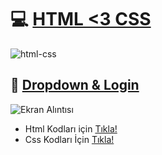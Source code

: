 # 💻 [HTML <3 CSS](https://www.w3schools.com/html/)
![html-css](https://user-images.githubusercontent.com/77877967/131331219-d22aa6e0-b172-4109-8f73-e313f46fc5ea.jpg)

## 🗽 [Dropdown & Login](https://github.com/KaanPY/HtmlOrnekler/blob/main/dropdown%26login.html)
![Ekran Alıntısı](https://user-images.githubusercontent.com/77877967/131331303-117c3c76-9a91-4c51-9c89-8f18c6b3c184.PNG)

- Html Kodları için [Tıkla!](https://github.com/KaanPY/HtmlOrnekler/blob/main/dropdown%26login.html)
- Css Kodları İçin [Tıkla!](https://github.com/KaanPY/HtmlOrnekler/blob/main/dropdown%26login.html)

